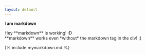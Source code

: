 ```yaml
---
layout: default
---
```



**I am markdown**

<div markdown="1">
    Hey **markdown** is working! :D
</div>

<div>
    **markdown** works even *without* the markdown tag in the div! ;)
</div>


{% include mymarkdown.md %}
